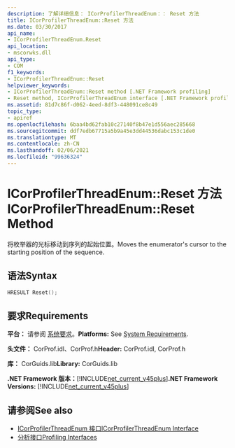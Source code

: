 ```yaml
---
description: 了解详细信息： ICorProfilerThreadEnum：： Reset 方法
title: ICorProfilerThreadEnum::Reset 方法
ms.date: 03/30/2017
api_name:
- ICorProfilerThreadEnum.Reset
api_location:
- mscorwks.dll
api_type:
- COM
f1_keywords:
- ICorProfilerThreadEnum::Reset
helpviewer_keywords:
- ICorProfilerThreadEnum::Reset method [.NET Framework profiling]
- Reset method, ICorProfilerThreadEnum interface [.NET Framework profiling]
ms.assetid: 81d7c86f-d062-4eed-8df3-448091ce8c49
topic_type:
- apiref
ms.openlocfilehash: 6baa4bd62fab10c27140f8b47e1d556aec285668
ms.sourcegitcommit: ddf7edb67715a5b9a45e3dd44536dabc153c1de0
ms.translationtype: MT
ms.contentlocale: zh-CN
ms.lasthandoff: 02/06/2021
ms.locfileid: "99636324"
---
```

# <a name="icorprofilerthreadenumreset-method"></a><span data-ttu-id="65235-103">ICorProfilerThreadEnum::Reset 方法</span><span class="sxs-lookup"><span data-stu-id="65235-103">ICorProfilerThreadEnum::Reset Method</span></span>

<span data-ttu-id="65235-104">将枚举器的光标移动到序列的起始位置。</span><span class="sxs-lookup"><span data-stu-id="65235-104">Moves the enumerator's cursor to the starting position of the sequence.</span></span>  
  
## <a name="syntax"></a><span data-ttu-id="65235-105">语法</span><span class="sxs-lookup"><span data-stu-id="65235-105">Syntax</span></span>  
  
```cpp  
HRESULT Reset();  
```  
  
## <a name="requirements"></a><span data-ttu-id="65235-106">要求</span><span class="sxs-lookup"><span data-stu-id="65235-106">Requirements</span></span>  

 <span data-ttu-id="65235-107">**平台：** 请参阅 [系统要求](../../get-started/system-requirements.md)。</span><span class="sxs-lookup"><span data-stu-id="65235-107">**Platforms:** See [System Requirements](../../get-started/system-requirements.md).</span></span>  
  
 <span data-ttu-id="65235-108">**头文件：** CorProf.idl、CorProf.h</span><span class="sxs-lookup"><span data-stu-id="65235-108">**Header:** CorProf.idl, CorProf.h</span></span>  
  
 <span data-ttu-id="65235-109">**库：** CorGuids.lib</span><span class="sxs-lookup"><span data-stu-id="65235-109">**Library:** CorGuids.lib</span></span>  
  
 <span data-ttu-id="65235-110">**.NET Framework 版本：**[!INCLUDE[net_current_v45plus](../../../../includes/net-current-v45plus-md.md)]</span><span class="sxs-lookup"><span data-stu-id="65235-110">**.NET Framework Versions:** [!INCLUDE[net_current_v45plus](../../../../includes/net-current-v45plus-md.md)]</span></span>  
  
## <a name="see-also"></a><span data-ttu-id="65235-111">请参阅</span><span class="sxs-lookup"><span data-stu-id="65235-111">See also</span></span>

- [<span data-ttu-id="65235-112">ICorProfilerThreadEnum 接口</span><span class="sxs-lookup"><span data-stu-id="65235-112">ICorProfilerThreadEnum Interface</span></span>](icorprofilerthreadenum-interface.md)
- [<span data-ttu-id="65235-113">分析接口</span><span class="sxs-lookup"><span data-stu-id="65235-113">Profiling Interfaces</span></span>](profiling-interfaces.md)
